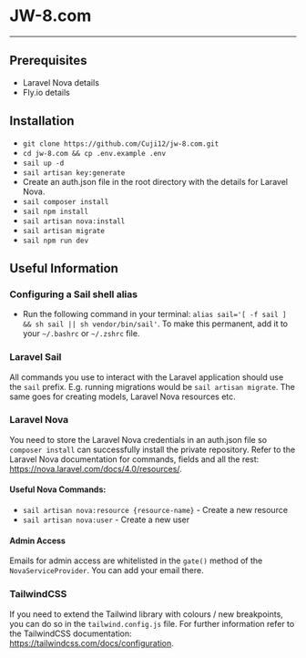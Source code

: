 # JW-8.com

---

## Prerequisites
- Laravel Nova details
- Fly.io details

## Installation
- `git clone https://github.com/Cuji12/jw-8.com.git`
- `cd jw-8.com && cp .env.example .env`
- `sail up -d`
- `sail artisan key:generate`
- Create an auth.json file in the root directory with the details for Laravel Nova.
- `sail composer install`
- `sail npm install`
- `sail artisan nova:install`
- `sail artisan migrate`
- `sail npm run dev`


## Useful Information
### Configuring a Sail shell alias
- Run the following command in your terminal: `alias sail='[ -f sail ] && sh sail || sh vendor/bin/sail'`.
  To make this permanent, add it to your `~/.bashrc` or `~/.zshrc` file.

### Laravel Sail
All commands you use to interact with the Laravel application should use the `sail` prefix. E.g. running migrations
would be `sail artisan migrate`. The same goes for creating models, Laravel Nova resources etc.

### Laravel Nova
You need to store the Laravel Nova credentials in an auth.json file so `composer install` can successfully
install the private repository. Refer to the Laravel Nova documentation for commands, fields and all the rest: https://nova.laravel.com/docs/4.0/resources/.

#### Useful Nova Commands:
- `sail artisan nova:resource {resource-name}` - Create a new resource
- `sail artisan nova:user` - Create a new user

#### Admin Access
Emails for admin access are whitelisted in the `gate()` method of the `NovaServiceProvider`. You can add your email there.

### TailwindCSS
If you need to extend the Tailwind library with colours / new breakpoints, you can do so in the `tailwind.config.js` file. For further
information refer to the TailwindCSS documentation: https://tailwindcss.com/docs/configuration.
